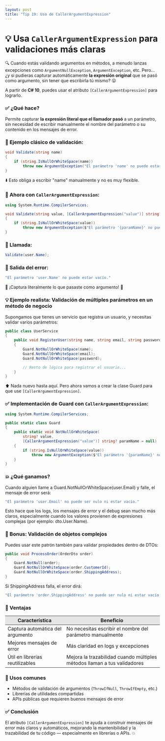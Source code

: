 ```yaml
---
layout: post
title: "Tip 19: Uso de CallerArgumentExpression"
---
```

# 💡 Usa ```CallerArgumentExpression``` para validaciones más claras  

🔍 Cuando estás validando argumentos en métodos, a menudo lanzas excepciones como ```ArgumentNullException```, ```ArgumentException```, etc. Pero… ¿y si pudieras capturar automáticamente **la expresión original** que se pasó como argumento, sin tener que escribirla tú mismo? 😮

A partir de **C# 10**, puedes usar el atributo ```[CallerArgumentExpression]``` para lograrlo.  


### ✅ ¿Qué hace?
Permite capturar **la expresión literal que el llamador pasó** a un parámetro, sin necesidad de escribir manualmente el nombre del parámetro o su contenido en los mensajes de error.  

### 🔧 Ejemplo clásico de validación:  
```c#
void Validate(string name)
{
    if (string.IsNullOrWhiteSpace(name))
        throw new ArgumentException("El parámetro 'name' no puede estar vacío");
}
```
⬇️ Esto obliga a escribir "name" manualmente y no es muy flexible.  

### 🔧 Ahora con ```CallerArgumentExpression```:
```c#
using System.Runtime.CompilerServices;

void Validate(string value, [CallerArgumentExpression("value")] string? paramName = null)
{
    if (string.IsNullOrWhiteSpace(value))
        throw new ArgumentException($"El parámetro '{paramName}' no puede estar vacío.");
}
```
### 📌 Llamada:
```c#
Validate(user.Name);
```
### 📌 Salida del error:
```c#
"El parámetro 'user.Name' no puede estar vacío."
```
🔹 ¡Captura literalmente lo que pasaste como argumento! 👏  

### 💡 Ejemplo realista: Validación de múltiples parámetros en un método de negocio  
Supongamos que tienes un servicio que registra un usuario, y necesitas validar varios parámetros:
```c#
public class UserService
{
    public void RegisterUser(string name, string email, string password)
    {
        Guard.NotNullOrWhiteSpace(name);
        Guard.NotNullOrWhiteSpace(email);
        Guard.NotNullOrWhiteSpace(password);

        // Resto de lógica para registrar el usuario...
    }
}
```
⬆️ Nada nuevo hasta aquí. Pero ahora vamos a crear la clase Guard para que use ```[CallerArgumentExpression]```.

### ✅ Implementación de Guard con ```CallerArgumentExpression```:
```c#
using System.Runtime.CompilerServices;

public static class Guard
{
    public static void NotNullOrWhiteSpace(
        string? value,
        [CallerArgumentExpression("value")] string? paramName = null)
    {
        if (string.IsNullOrWhiteSpace(value))
            throw new ArgumentException($"El parámetro '{paramName}' no puede ser nulo ni estar vacío.");
    }
}
```
### 💥 ¿Qué ganamos?
Cuando alguien llame a Guard.NotNullOrWhiteSpace(user.Email) y falle, el mensaje de error será:
```c#
"El parámetro 'user.Email' no puede ser nulo ni estar vacío."
```
Esto hace que los logs, los mensajes de error y el debug sean mucho más claros, especialmente cuando los valores provienen de expresiones complejas (por ejemplo: dto.User.Name).

### 🧠 Bonus: Validación de objetos complejos
Puedes usar este patrón también para validar propiedades dentro de DTOs:
```c#
public void ProcessOrder(OrderDto order)
{
    Guard.NotNull(order);
    Guard.NotNullOrWhiteSpace(order.CustomerId);
    Guard.NotNullOrWhiteSpace(order.ShippingAddress);
}
```
Si ShippingAddress falla, el error dirá:
```c#
"El parámetro 'order.ShippingAddress' no puede ser nulo ni estar vacío."
```

### 🌟 Ventajas  
<table>
  <thead>
    <tr style="background-color: #e5e5e5">
      <th>Característica</th>
      <th>Beneficio</th>
    </tr>
  </thead>
  <tbody>
    <tr>
      <td>Captura automática del argumento</td>
      <td>No necesitas escribir el nombre del parámetro manualmente</td>
    </tr>
    <tr>
      <td>Mejores mensajes de error</td>
      <td>Más claridad en logs y excepciones</td>
    </tr>
    <tr>
      <td>Útil en librerías reutilizables</td>
      <td>Mejora la trazabilidad cuando múltiples métodos llaman a tus validadores</td>
    </tr>
  </tbody>
</table>


### 🧪 Usos comunes  
- Métodos de validación de argumentos (```ThrowIfNull```, ```ThrowIfEmpty```, etc.)
- Librerías de utilidades compartidas
- APIs públicas que requieren buenos mensajes de error  

### ✅ Conclusión
El atributo ```[CallerArgumentExpression]``` te ayuda a construir mensajes de error más claros y automáticos, mejorando la mantenibilidad y la trazabilidad de tu código — especialmente en librerías o APIs. 💥

